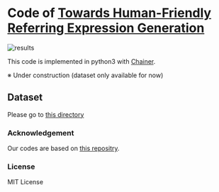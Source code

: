 # Code of [Towards Human-Friendly Referring Expression Generation](https://arxiv.org/abs/1811.12104)

![results](https://raw.githubusercontent.com/mikittt/Human_Friendly_REG/master/demo/fig1.png?token=APgkj3-CtGqGhLIpPYJKbGtUJYp1wCi-ks5cDivlwA%3D%3D)

This code is implemented in python3 with [Chainer](https://github.com/chainer/chainer).

※ Under construction (dataset only available for now)

## Dataset

Please go to [this directory](https://github.com/mikittt/Human_Friendly_REG/tree/master/pyutils/refer2/)

### Acknowledgement
Our codes are based on [this repositry](https://github.com/lichengunc/speaker_listener_reinforcer).

### License
MIT License